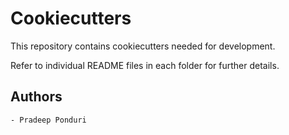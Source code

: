 # Cookiecutters

This repository contains cookiecutters needed for development.

Refer to individual README files in each folder for further details.


## Authors

    - Pradeep Ponduri

